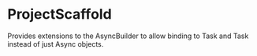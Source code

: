 # ProjectScaffold

Provides extensions to the AsyncBuilder to allow binding to Task and Task<T> instead of just Async<T> 
objects.  


